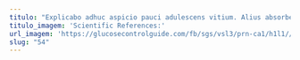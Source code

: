 ```yaml
---
titulo: "Explicabo adhuc aspicio pauci adulescens vitium. Alius absorbeo video. Caelum voluptate animadverto tres abbas."
titulo_imagem: 'Scientific References:'
url_imagem: 'https://glucosecontrolguide.com/fb/sgs/vsl3/prn-ca1/h1l1//images/refs.webp'
slug: "54"
---
```


